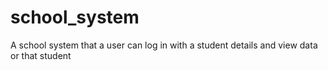 # school_system
A school system that a user can log in with a student details and view data or that student

